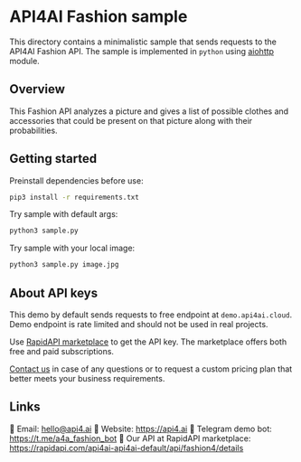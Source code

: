 # API4AI Fashion sample

This directory contains a minimalistic sample that sends requests to the API4AI Fashion API.
The sample is implemented in `python` using [aiohttp](https://pypi.org/project/aiohttp/) module.


## Overview

This Fashion API analyzes a picture and gives a list of possible clothes and accessories that could be present on that picture along with their probabilities.


## Getting started

Preinstall dependencies before use:

```bash
pip3 install -r requirements.txt
```

Try sample with default args:
```bash
python3 sample.py
```

Try sample with your local image:
```bash
python3 sample.py image.jpg
```


## About API keys

This demo by default sends requests to free endpoint at `demo.api4ai.cloud`.
Demo endpoint is rate limited and should not be used in real projects.

Use [RapidAPI marketplace](https://rapidapi.com/api4ai-api4ai-default/api/fashion4/details) to get the API key. The marketplace offers both
free and paid subscriptions.

[Contact us](https://api4.ai/contacts) in case of any questions or to request a custom pricing plan
that better meets your business requirements.


## Links

📩 Email: hello@api4.ai
🔗 Website: https://api4.ai
🤖 Telegram demo bot: https://t.me/a4a_fashion_bot
🔵 Our API at RapidAPI marketplace: https://rapidapi.com/api4ai-api4ai-default/api/fashion4/details
